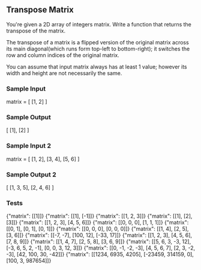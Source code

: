 ## Transpose Matrix

You're given a 2D array of integers matrix. Write a function that returns the transpose of the matrix.

The transpose of a matrix is a flipped version of the original matrix across its main diagonal(which runs form top-left to bottom-right); it switches the row and column indices of the original matrix.

You can assume that input matrix always has at least 1 value; however its width and height are not necessarily the same.

### Sample Input
matrix = [
    [1, 2]
]

### Sample Output
[
    [1],
    [2]
]

### Sample Input 2
matrix = [
    [1, 2],
    [3, 4],
    [5, 6]
]

### Sample Output 2
[
    [1, 3, 5],
    [2, 4, 6]
]

### Tests
{"matrix": [[1]]}
{"matrix": [[1], [-1]]}
{"matrix": [[1, 2, 3]]}
{"matrix": [[1], [2], [3]]}
{"matrix": [[1, 2, 3], [4, 5, 6]]}
{"matrix": [[0, 0, 0], [1, 1, 1]]}
{"matrix": [[0, 1], [0, 1], [0, 1]]}
{"matrix": [[0, 0, 0], [0, 0, 0]]}
{"matrix": [[1, 4], [2, 5], [3, 6]]}
{"matrix": [[-7, -7], [100, 12], [-33, 17]]}
{"matrix": [[1, 2, 3], [4, 5, 6], [7, 8, 9]]}
{"matrix": [[1, 4, 7], [2, 5, 8], [3, 6, 9]]}
{"matrix": [[5, 6, 3, -3, 12], [-3, 6, 5, 2, -1], [0, 0, 3, 12, 3]]}
{"matrix": [[0, -1, -2, -3], [4, 5, 6, 7], [2, 3, -2, -3], [42, 100, 30, -42]]}
{"matrix": [[1234, 6935, 4205], [-23459, 314159, 0], [100, 3, 987654]]}
